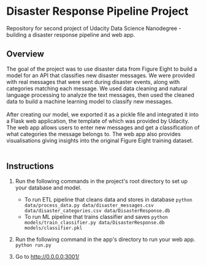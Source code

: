 # Disaster Response Pipeline Project
Repository for second project of Udacity Data Science Nanodegree - building a disaster response pipeline and web app.

## Overview
The goal of the project was to use disaster data from Figure Eight to build a model for an API that classifies new disaster messages.  We were provided with real messages that were sent during disaster events, along with categories matching each message.  We used data cleaning and natural language processing to analyze the text messages, then used the cleaned data to build a machine learning model to classify new messages. <br/><br/>
After creating our model, we exported it as a pickle file and integrated it into a Flask web application, the template of which was provided by Udacity.  The web app allows users to enter new messages and get a classification of what categories the message belongs to.  The web app also provides visualisations giving insights into the original Figure Eight training dataset. <br/><br/>


## Instructions
1. Run the following commands in the project's root directory to set up your database and model.

    - To run ETL pipeline that cleans data and stores in database
        `python data/process_data.py data/disaster_messages.csv data/disaster_categories.csv data/DisasterResponse.db`
    - To run ML pipeline that trains classifier and saves
        `python models/train_classifier.py data/DisasterResponse.db models/classifier.pkl`

2. Run the following command in the app's directory to run your web app.
    `python run.py`

3. Go to http://0.0.0.0:3001/
